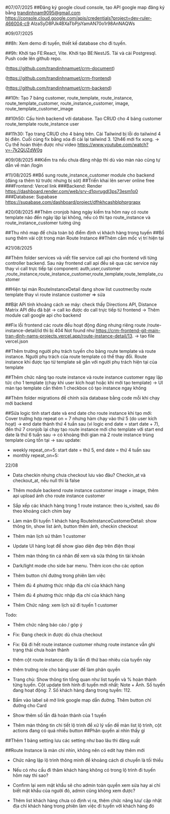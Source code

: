 #07/07/2025
##Đăng ký google cloud console, tạo API google map đăng ký bằng trandinhnam9095@gmail.com
https://console.cloud.google.com/apis/credentials?project=dev-ruler-466004-c9
AIzaSyD8PJk4BXaTbPjsYamAN70o1r98AnNAQWs

#09/07/2025

##8h: Xem demo đi tuyến, thiết kế database cho đi tuyến.

##9h: Khởi tạo FE:React, Vite. Khởi tạo BE:NestJS. Tải và cài Postgresql. Push code lên github repo.

(https://github.com/trandinhnamuet/crm-document)

(https://github.com/trandinhnamuet/crm-frontend)

(https://github.com/trandinhnamuet/crm-backend)

##10h: Tạo 7 bảng customer, route_template, route_instance, route_template_customer, route_instance_customer, image, route_template_customer_image

##10h50: Cấu hình backend với database. Tạo CRUD cho 4 bảng customer route_template route_instance user

##11h30: Tạo trang CRUD cho 4 bảng trên. Cài Tailwind bị lỗi do tailwind 4 bị điên. Cuối cùng fix bằng xóa đi cài lại tailwind 3. 12h46 mới fix xong. -> Cụ thể hoàn thiện được như video https://www.youtube.com/watch?v=-7k2QUZdW0g

#09/08/2025
##Kiểm tra nếu chưa đăng nhập thì dù vào màn nào cũng tự dẫn về màn /login

#11/08/2025
##Bổ sung route_instance_customer module cho backend (đáng ra thêm từ trước nhưng bị sót)
##Triển khai lên server online free
###Frontend: Vercel                      link
###Backend: Render                       https://dashboard.render.com/web/srv-d1qvrugdl3ps73esm1o0
###Database: Supabase                    https://supabase.com/dashboard/project/dfhkhcashblphprgrapx

#20/08/2025
##Thêm cronjob hàng ngày kiểm tra hôm nay có route template nào đến ngày lặp lại không, nếu có thì tạo route_instance và route_instance_customer tương ứng

##Thu nhỏ map để chứa toàn bộ điểm định vị khách hàng trong tuyến
##Bổ sung thêm vài cột trong màn Route Instance
##Thêm cắm mốc vị trí hiện tại


#21/08/2025

##Thêm folder services và viết file service call api cho frontend với từng controller backend. Sau này frontend call api đều sẽ qua các service này thay vì call trực tiếp tại component: auth,user,customer ,route_instance,route_instance_customer,route_template,route_template_customer

##Hiện tại màn RouteInstanceDetail đang show list cusotmer/by route template thay vì route instance customer => sửa

##Bật APi tính khoảng cách xe máy: check thấy Directions API, Distance Matrix API đều đã bật -> call ko được do call trực tiếp từ frontend
-> Thêm module call google api cho backend

##Fix lỗi frontend các route đều hoạt động đúng nhưng riêng route /route-instance-detail/id thì bị 404 Not found như https://crm-frontend-git-main-tran-dinh-nams-projects.vercel.app/route-instance-detail/13.
-> tạo file vercel.json

##Thêm trường người phụ trách tuyến cho bảng route template và route instance. Người phụ trách của route template có thể thay đổi. Route instance khi được tạo từ template sẽ gắn với người phụ trách hiện tại của template

##Thêm chức năng tạo route instance và route instance customer ngay lập tức cho 1 template (chạy khi user kích hoạt hoặc khi mới tạo template) -> UI màn tạo template cần thêm 1 checkbox có tạo instance ngay không

##Thêm folder migrations để chính sửa database bằng code mỗi khi chạy mới backend

##Sửa logic tính start date và end date cho route instance khi tạo mới: Cover trường hợp repeat on = 7 nhưng hàm chạy vào thứ 5 (do user kích hoạt) -> end date thành thứ 4 tuần sau (vì logic end date = start date + 7), đến thứ 7 cronjob lại chạy tạo route instance mới cho template với start end date là thứ 6 tuần sau -> có khoảng thời gian mà 2 route instance trùng template cùng tồn tại 
-> sau update: 
- weekly repeat_on=5: start date = thứ 5, end date = thứ 4 tuần sau
- monthly repeat_on=5:




22/08

- Data checkin nhưng chưa checkout lưu vào đâu? Checkin_at và checkout_at, nếu null thì là false
- Thêm module backend route instance customer image + image, thêm api upload ảnh cho route instance customer

- Sắp xếp các khách hàng trong 1 route instance: theo is_visited, sau đó theo khoảng cách chim bay

- Làm màn Đi tuyến 1 khách hàng RouteInstanceCustomerDetail: show thông tin, show list ảnh, button thêm ảnh, checkin checkout

- Thêm màn lịch sử thăm 1 customer

- Update UI hàng loạt để show giao diện đẹp trên điện thoại
- Thêm màn thông tin cá nhân để xem và sửa thông tin tài khoản 
- Dark/light mode cho side bar menu. Thêm icon cho các option
- Thêm button chỉ đường trong phiên làm việc
- Thêm đủ 4 phương thức nhập địa chỉ của khách hàng
- Thêm đủ 4 phương thức nhập địa chỉ của khách hàng
- Thêm Chức năng: xem lịch sử đi tuyến 1 customer 

Todo:
- Thêm chức năng báo cáo / góp ý
- Fix: Đang check in được dù chưa checkout
- Fix: Đã đi hết route instance customer nhưng route instance vẫn ghi trạng thái chưa hoàn thành
- thêm cột route instance: đây là lần đi thứ bao nhiêu của tuyến này    
- thêm trường role cho bảng user để làm phân quyền
- Trang chủ: Show thông tin tổng quan như list tuyến và % hoàn thành từng tuyến. Cột update tình hình đi tuyến mới nhất: Note + Ảnh. Số tuyến đang hoạt động: 7. Số khách hàng đang trong tuyến: 112. 
- Bấm vào label sẽ mở link google map dẫn đường. Thêm button chỉ đường cho Card
- Show thêm số lần đã hoàn thành của 1 tuyến

- Thêm màn thông tin chi tiết lộ trình để xử lý vấn đề màn list lộ trình, cột actions đang có quá nhiều button
##Phân quyền ai nhìn thấy gì

##Thêm 1 bảng setting lưu các setting như bao lâu thì đăng xuất


##Route Instance là màn chỉ nhìn, không nên có edit hay thêm mới


- Chức năng lập lộ trình thông minh để khoảng cách di chuyển là tối thiểu

- Nếu có nhu cầu đi thăm khách hàng không có trong lộ trình đi tuyến hôm nay thì sao?

- Confirm lại xem mật khẩu sẽ cho admin toàn quyền xem sửa hay ai chỉ biết mật khẩu của người đó, admin cũng không xem được?



- Thêm list khách hàng chưa có định vị ra, thêm chức năng lưu/ cập nhật địa chỉ khách hàng trong phiên làm việc đi tuyến với khách hàng đó





